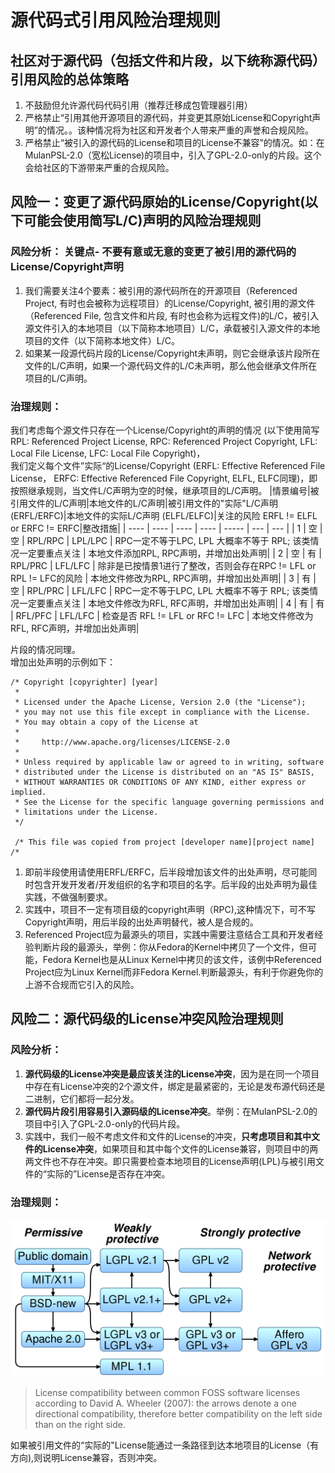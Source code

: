 # 源代码式引用风险治理规则
## 社区对于源代码（包括文件和片段，以下统称源代码）引用风险的总体策略
1. 不鼓励但允许源代码代码引用（推荐迁移成包管理器引用）
2. 严格禁止“引用其他开源项目的源代码，并变更其原始License和Copyright声明”的情况。。该种情况将为社区和开发者个人带来严重的声誉和合规风险。
3. 严格禁止“被引入的源代码的License和项目的License不兼容”的情况。如：在MulanPSL-2.0（宽松License)的项目中，引入了GPL-2.0-only的片段。这个会给社区的下游带来严重的合规风险。
## 风险一：变更了源代码原始的License/Copyright(以下可能会使用简写L/C)声明的风险治理规则
### 风险分析： **关键点**- 不要有意或无意的变更了被引用的源代码的License/Copyright声明  
1. 我们需要关注4个要素：被引用的源代码所在的开源项目（Referenced Project, 有时也会被称为远程项目）的License/Copyright, 被引用的源文件（Referenced File, 包含文件和片段, 有时也会称为远程文件)的L/C，被引入源文件引入的本地项目（以下简称本地项目）L/C，承载被引入源文件的本地项目的文件（以下简称本地文件）L/C。
2. 如果某一段源代码片段的License/Copyright未声明，则它会继承该片段所在文件的L/C声明，如果一个源代码文件的L/C未声明，那么他会继承文件所在项目的L/C声明。
### 治理规则：
我们考虑每个源文件只存在一个License/Copyright的声明的情况 (以下使用简写 RPL: Referenced Project License, RPC: Referenced Project Copyright, LFL: Local File License, LFC: Local File Copyright)，   
我们定义每个文件”实际“的License/Copyright (ERFL: Effective Referenced File License， ERFC: Effective Referenced File Copyright, ELFL, ELFC同理)，即按照继承规则，当文件L/C声明为空的时候，继承项目的L/C声明。
|情景编号|被引用文件的L/C声明|本地文件的L/C声明|被引用文件的"实际"L/C声明 (ERFL/ERFC)|本地文件的实际L/C声明 (ELFL/ELFC)|关注的风险 ERFL != ELFL or ERFC != ERFC|整改措施|
| ----  |      ----      |    ----       |        ----                     |     -----       |             ---                                               |                      ---     |
| 1     |        空      |     空         |       RPL/RPC                   |    LPL/LPC      | RPC一定不等于LPC, LPL 大概率不等于 RPL; 该类情况一定要重点关注       | 本地文件添加RPL, RPC声明，并增加出处声明|
| 2     |        空      |     有         |       RPL/PRC                   |    LFL/LFC      | 除非是已按情景1进行了整改，否则会存在RPC != LFL or RPL != LFC的风险  | 本地文件修改为RPL, RPC声明，并增加出处声明|
| 3     |        有      |     空         |       RPL/PRC                   |    LFL/LFC      | RPC一定不等于LPC, LPL 大概率不等于 RPL; 该类情况一定要重点关注        | 本地文件修改为RFL, RFC声明，并增加出处声明|
| 4     |        有      |     有         |       RFL/PFC                   |    LFL/LFC      | 检查是否  RFL != LFL or RFC != LFC                              | 本地文件修改为RFL, RFC声明，并增加出处声明|


片段的情况同理。   
增加出处声明的示例如下：
```
/* Copyright [copyrighter] [year]
 *
 * Licensed under the Apache License, Version 2.0 (the "License");
 * you may not use this file except in compliance with the License.
 * You may obtain a copy of the License at
 *
 *     http://www.apache.org/licenses/LICENSE-2.0
 *
 * Unless required by applicable law or agreed to in writing, software
 * distributed under the License is distributed on an "AS IS" BASIS,
 * WITHOUT WARRANTIES OR CONDITIONS OF ANY KIND, either express or implied.
 * See the License for the specific language governing permissions and
 * limitations under the License.
 */

 /* This file was copied from project [developer name][project name] /*
 ```
1. 即前半段使用请使用ERFL/ERFC，后半段增加该文件的出处声明，尽可能同时包含开发开发者/开发组织的名字和项目的名字。后半段的出处声明为最佳实践，不做强制要求。   
2. 实践中，项目不一定有项目级的copyright声明（RPC),这种情况下，可不写Copyright声明，用后半段的出处声明替代，被人是合规的。
3. Referenced Project应为最源头的项目，实践中需要注意结合工具和开发者经验判断片段的最源头，举例：你从Fedora的Kernel中拷贝了一个文件，但可能，Fedora Kernel也是从Linux Kernel中拷贝的该文件，该例中Referenced Project应为Linux Kernel而非Fedora Kernel.判断最源头，有利于你避免你的上游不合规而它引入的风险。


## 风险二：源代码级的License冲突风险治理规则
### 风险分析：
1. **源代码级的License冲突是最应该关注的License冲突**，因为是在同一个项目中存在有License冲突的2个源文件，绑定是最紧密的，无论是发布源代码还是二进制，它们都将一起分发。
2. **源代码片段引用容易引入源码级的License冲突**。举例：在MulanPSL-2.0的项目中引入了GPL-2.0-only的代码片段。
3. 实践中，我们一般不考虑文件和文件的License的冲突，**只考虑项目和其中文件的License冲突**，如果项目和其中每个文件的License兼容，则项目中的两两文件也不存在冲突。即只需要检查本地项目的License声明(LPL)与被引用文件的“实际的”License是否存在冲突。
### 治理规则：
![license兼容表](./Floss-license-slide-image.svg.png)
> License compatibility between common FOSS software licenses according to David A. Wheeler (2007): the arrows denote a one directional compatibility, therefore better compatibility on the left side than on the right side.


如果被引用文件的“实际的"License能通过一条路径到达本地项目的License（有方向),则说明License兼容，否则冲突。





